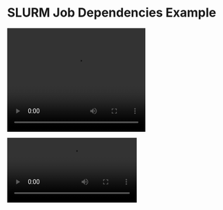 # SLURM Job Dependencies Example

<video width="320" height="240" controls>
  <source src="volcano.mp4" type="video/mp4">
</video>

![](volcano.mp4)
